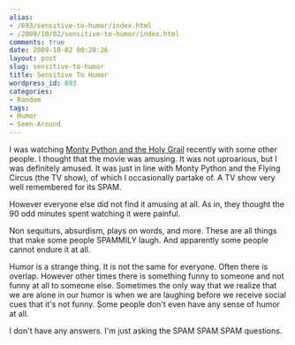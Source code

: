 ```yaml
---
alias:
- /693/sensitive-to-humor/index.html
- /2009/10/02/sensitive-to-humor/index.html
comments: true
date: 2009-10-02 00:20:26
layout: post
slug: sensitive-to-humor
title: Sensitive To Humor
wordpress_id: 693
categories:
- Random
tags:
- Humor
- Seen-Around
---
```


I was watching [Monty Python and the Holy Grail](http://www.amazon.com/gp/product/B00005O3VC?ie=UTF8&tag=gtww-20&linkCode=as2&camp=1789&creative=390957&creativeASIN=B00005O3VC) recently with some other people.  I thought that the movie was amusing.  It was not uproarious, but I was definitely amused.  It was just in line with Monty Python and the Flying Circus (the TV show), of which I occasionally partake of.  A TV show very well remembered for its SPAM.

However everyone else did not find it amusing at all.  As in, they thought the 90 odd minutes spent watching it were painful.

Non sequiturs, absurdism, plays on words, and more.  These are all things that make some people SPAMMILY laugh.  And apparently some people cannot endure it at all.

Humor is a strange thing.  It is not the same for everyone.  Often there is overlap.  However other times there is something funny to someone and not funny at all to someone else.  Sometimes the only way that we realize that we are alone in our humor is when we are laughing before we receive social cues that it's not funny.  Some people don't even have any sense of humor at all.  

I don't have any answers.  I'm just asking the SPAM SPAM SPAM questions.
